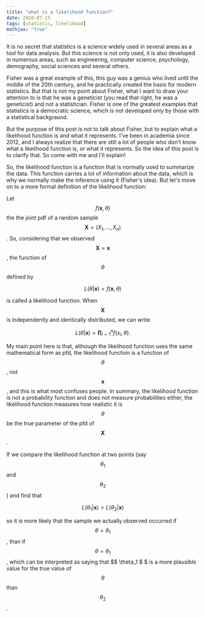 ```yaml
---
title: "what is a likelihood function?"
date: 2020-07-15
tags: [statistic, likelihood]
mathjax: "true"
---
```


It is no secret that statistics is a science widely used in several areas as a tool for data analysis. But this science is not only used, it is also developed in numerous areas, such as engineering, computer science, psychology, demography, social sciences and several others.

Fisher was a great example of this, this guy was a genius who lived until the middle of the 20th century, and he practically created the basis for modern statistics. But that is not my point about Fisher, what I want to draw your attention to is that he was a geneticist (you read that right, he was a geneticist) and not a statistician. Fisher is one of the greatest examples that statistics is a democratic science, which is not developed only by those with a statistical backgraund.

But the purpose of this post is not to talk about Fisher, but to explain what a likelihood function is and what it represents. I've been in academia since 2012, and I always realize that there are still a lot of people who don't know what a likelihood function is, or what it represents. So the idea of this post is to clarify that. So come with me and I'll explain!

So, the likelihood function is a function that is normally used to summarize the data. This function carries a lot of information about the data, which is why we normally make the inference using it (Fisher's idea). But let's move on to a more formal definition of the likelihood function:

Let $$f(\mathbf{x}, \theta) $$ the the joint pdf of a random sample $$ \mathbf{X} = (X_1, \dots, X_n) $$. So, considering that we observed $$ \mathbf{X} =\mathbf{x}  $$ , the function of $$ \theta $$ defined by

$$
L(\theta | \mathbf{x} ) = f(\mathbf{x}, \theta)
$$

is called a likelihood function. When $$ \mathbf{X} $$ is independently and identically distributed, we can write

$$
L(\theta | \mathbf{x} ) = \mathbf{\prod}_{i=1}^n f(x_{i}, \theta).
$$

My main point here is that, although the likelihood function uses the same mathematical form as pfd, the likelihood function is a function of $$ \theta $$, not $$ \mathbf{x} $$, and this is what most confuses people. In summary, the likelihood function is not a probability function and does not measure probabilities either, the likelihood function measures how realistic it is $$ \theta $$ be the true parameter of the pfd of $$ \mathbf{X} $$.

If we compare the likelihood function at two points (say $$ \theta_1 $$ and $$ \theta_2 $$) and find that

$$
L(\theta_1 | \mathbf{x} ) > L(\theta_2 | \mathbf{x} )
$$

so it is more likely that the sample we actually observed occurred if $$ \theta = \theta_1 $$, than if $$ \theta = \theta_1 $$, which can be interpreted as saying that $$ \theta_1 $ $ is a more plausible value for the true value of $$ \theta $$ than $$ \theta_2 $$.

